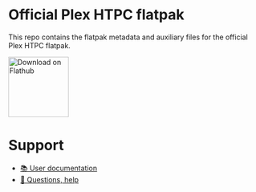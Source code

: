 # Official Plex HTPC flatpak

This repo contains the flatpak metadata and auxiliary files for the official Plex HTPC flatpak. 

<a href='https://flathub.org/apps/details/tv.plex.PlexHTPC'><img width='120' alt='Download on Flathub' src='https://flathub.org/assets/badges/flathub-badge-en.png'/></a>

# Support

  * [📚 User documentation](https://support.plex.tv/articles/categories/player-apps-platforms/plex-htpc/)
  * [🛟 Questions, help](https://forums.plex.tv/)
